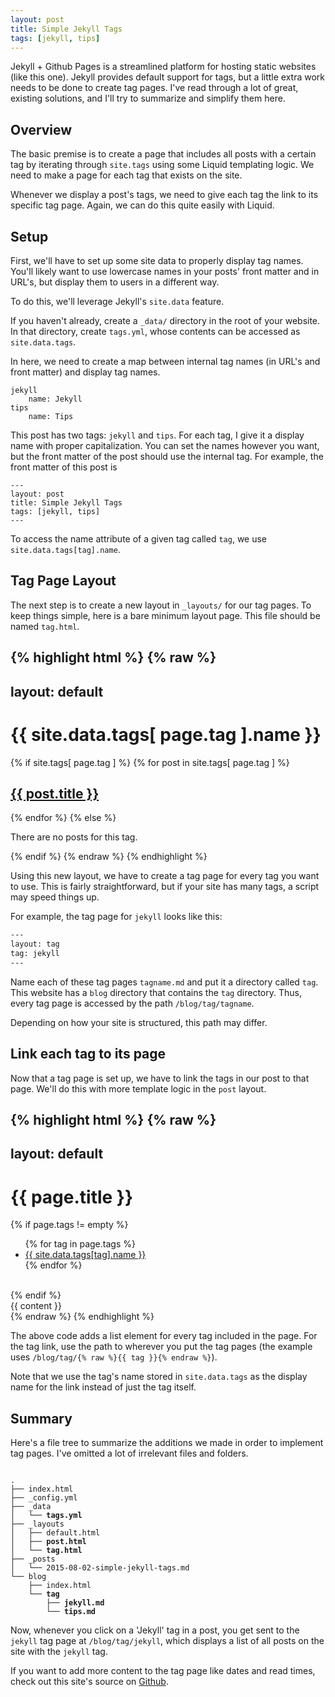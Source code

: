 ```yaml
---
layout: post
title: Simple Jekyll Tags
tags: [jekyll, tips]
---
```


Jekyll + Github Pages is a streamlined platform for hosting static websites (like this one). Jekyll provides default support for tags, but a little extra work needs to be done to create tag pages. I've read through a lot of great, existing solutions, and I'll try to summarize and simplify them here.

<!--excerpt-->

## Overview

The basic premise is to create a page that includes all posts with a certain tag by iterating through `site.tags` using some Liquid templating logic. We need to make a page for each tag that exists on the site.

Whenever we display a post's tags, we need to give each tag the link to its specific tag page. Again, we can do this quite easily with Liquid.

## Setup

First, we'll have to set up some site data to properly display tag names. You'll likely want to use lowercase names in your posts' front matter and in URL's, but display them to users in a different way.

To do this, we'll leverage Jekyll's `site.data` feature.

If you haven't already, create a `_data/` directory in the root of your website. In that directory, create `tags.yml`, whose contents can be accessed as `site.data.tags`.

In here, we need to create a map between internal tag names (in URL's and front matter) and display tag names.

~~~
jekyll
	name: Jekyll
tips
	name: Tips
~~~

This post has two tags: `jekyll` and `tips`. For each tag, I give it a display name with proper capitalization. You can set the names however you want, but the front matter of the post should use the internal tag. For example, the front matter of this post is

~~~
---
layout: post
title: Simple Jekyll Tags
tags: [jekyll, tips]
---
~~~

To access the name attribute of a given tag called `tag`, we use `site.data.tags[tag].name`.

## Tag Page Layout

The next step is to create a new layout in `_layouts/` for our tag pages. To keep things simple, here is a bare minimum layout page. This file should be named `tag.html`.

{% highlight html %} {% raw %}
---
layout: default
---

<h1>{{ site.data.tags[ page.tag ].name }}</h1>

{% if site.tags[ page.tag ] %}
  {% for post in site.tags[ page.tag ] %}
  <a href="{{ post.url }}">
    <h2>{{ post.title }}</h2>
  </a>
  {% endfor %}
{% else %}
  <p>There are no posts for this tag.</p>
{% endif %}
{% endraw %} {% endhighlight %} 

Using this new layout, we have to create a tag page for every tag you want to use. This is fairly straightforward, but if your site has many tags, a script may speed things up.

For example, the tag page for `jekyll` looks like this:

~~~html
---
layout: tag
tag: jekyll
---
~~~

Name each of these tag pages `tagname.md` and put it a directory called `tag`. This website has a `blog` directory that contains the `tag` directory. Thus, every tag page is accessed by the path `/blog/tag/tagname`.

Depending on how your site is structured, this path may differ.

## Link each tag to its page

Now that a tag page is set up, we have to link the tags in our post to that page. We'll do this with more template logic in the `post` layout.

{% highlight html %} {% raw %}
---
layout: default
---

<h1>{{ page.title }}</h1>

{% if page.tags != empty %}
<ul class="tags">
  {% for tag in page.tags %}
  <li>
    <a href="/blog/tag/{{ tag }}">{{ site.data.tags[tag].name }}</a>
  </li>{% endfor %}
</ul><br>
{% endif %}

<article>
  {{ content }}
</article>
{% endraw %} {% endhighlight %}

The above code adds a list element for every tag included in the page. For the tag link, use the path to wherever you put the tag pages (the example uses `/blog/tag/{% raw %}{{ tag }}{% endraw %}`).

Note that we use the tag's name stored in `site.data.tags` as the display name for the link instead of just the tag itself.

## Summary

Here's a file tree to summarize the additions we made in order to implement tag pages. I've omitted a lot of irrelevant files and folders.

<pre><code>
.
├── index.html
├── _config.yml
├── _data
│   └── <b>tags.yml</b>
├── _layouts
│   ├── default.html
│   ├── <b>post.html</b>
│   └── <b>tag.html</b>
├── _posts
│   └── 2015-08-02-simple-jekyll-tags.md
└── blog
    ├── index.html
    └── <b>tag</b>
        ├── <b>jekyll.md</b>
        └── <b>tips.md</b>
</code></pre>

Now, whenever you click on a 'Jekyll' tag in a post, you get sent to the `jekyll` tag page at `/blog/tag/jekyll`, which displays a list of all posts on the site with the `jekyll` tag.

If you want to add more content to the tag page like dates and read times, check out this site's source on [Github](https://github.com/zhaorz/zhaorz.github.io).
























